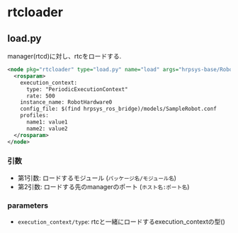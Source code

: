 # rtcloader

## load.py
manager(rtcd)に対し、rtcをロードする.

```xml
<node pkg="rtcloader" type="load.py" name="load" args="hrpsys-base/RobotHardware localhost:2810">
  <rosparam>
    execution_context:
      type: "PeriodicExecutionContext"
      rate: 500
    instance_name: RobotHardware0
    config_file: $(find hrpsys_ros_bridge)/models/SampleRobot.conf
    profiles:
      name1: value1
      name2: value2
  </rosparam>
</node>
```

### 引数
* 第1引数: ロードするモジュール (`パッケージ名/モジュール名`)
* 第2引数: ロードする先のmanagerのポート (`ホスト名:ポート名`)

### parameters
* `execution_context/type`: rtcと一緒にロードするexecution_contextの型()